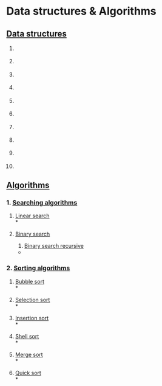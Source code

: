 # Data structures & Algorithms
## [Data structures](https://github.com/truonganhvu205/data-structures-and-algorithms/tree/main/1-data-structures)
1. []()

2. []()

3. []()

4. []()

5. []()

6. []()

7. []()

8. []()

9. []()

10. []()

## [Algorithms](https://github.com/truonganhvu205/data-structures-and-algorithms/tree/main/2-algorithms)
### 1. [Searching algorithms](https://github.com/truonganhvu205/data-structures-and-algorithms/tree/main/2-algorithms/1-searching-algorithms)
1. [Linear search](https://github.com/truonganhvu205/data-structures-and-algorithms/blob/main/2-algorithms/1-searching-algorithms/linear_search.py)  
    * 

2. [Binary search](https://github.com/truonganhvu205/data-structures-and-algorithms/blob/main/2-algorithms/1-searching-algorithms/binary_search.py)  
    1. [Binary search recursive](https://github.com/truonganhvu205/data-structures-and-algorithms/blob/main/2-algorithms/1-searching-algorithms/binary_search_recursive.py)  
    * 

### 2. [Sorting algorithms](https://github.com/truonganhvu205/data-structures-and-algorithms/tree/main/2-algorithms/2-sorting-algorithms)
1. [Bubble sort](https://github.com/truonganhvu205/data-structures-and-algorithms/blob/main/2-algorithms/2-sorting-algorithms/bubble_sort.py)  
    * 

2. [Selection sort](https://github.com/truonganhvu205/data-structures-and-algorithms/blob/main/2-algorithms/2-sorting-algorithms/selection_sort.py)  
    * 

3. [Insertion sort](https://github.com/truonganhvu205/data-structures-and-algorithms/blob/main/2-algorithms/2-sorting-algorithms/insertion_sort.py)  
    * 

4. [Shell sort](https://github.com/truonganhvu205/data-structures-and-algorithms/blob/main/2-algorithms/2-sorting-algorithms/shell_sort.py)  
    * 

5. [Merge sort](https://github.com/truonganhvu205/data-structures-and-algorithms/blob/main/2-algorithms/2-sorting-algorithms/merge_sort.py)  
    * 

6. [Quick sort](https://github.com/truonganhvu205/data-structures-and-algorithms/blob/main/2-algorithms/2-sorting-algorithms/quick_sort.py)  
    * 